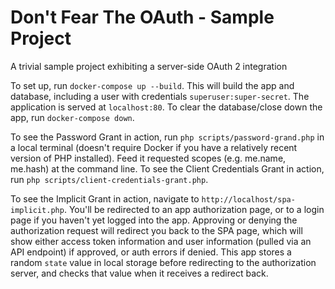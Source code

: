# Don't Fear The OAuth - Sample Project

A trivial sample project exhibiting a server-side OAuth 2 integration

To set up, run `docker-compose up --build`. This will build the app and database, including a user
with credentials `superuser:super-secret`. The application is served at `localhost:80`. To clear the
database/close down the app, run `docker-compose down`.

To see the Password Grant in action, run `php scripts/password-grand.php` in a local terminal (doesn't
require Docker if you have a relatively recent version of PHP installed). Feed it requested scopes
(e.g. me.name, me.hash) at the command line. To see the Client Credentials Grant in action, run
`php scripts/client-credentials-grant.php`.

To see the Implicit Grant in action, navigate to `http://localhost/spa-implicit.php`. You'll be
redirected to an app authorization page, or to a login page if you haven't yet logged into the app.
Approving or denying the authorization request will redirect you back to the SPA page, which will
show either access token information and user information (pulled via an API endpoint) if approved,
or auth errors if denied. This app stores a random `state` value in local storage before redirecting
to the authorization server, and checks that value when it receives a redirect back.

